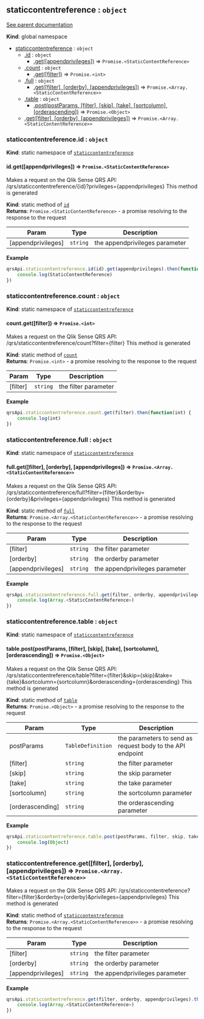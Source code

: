 <a name="staticcontentreference"></a>
## staticcontentreference : <code>object</code>
[See parent documentation](qrs.md)

**Kind**: global namespace  

* [staticcontentreference](#staticcontentreference) : <code>object</code>
  * [.id](#staticcontentreference.id) : <code>object</code>
    * [.get([appendprivileges])](#staticcontentreference.id.get) ⇒ <code>Promise.&lt;StaticContentReference&gt;</code>
  * [.count](#staticcontentreference.count) : <code>object</code>
    * [.get([filter])](#staticcontentreference.count.get) ⇒ <code>Promise.&lt;int&gt;</code>
  * [.full](#staticcontentreference.full) : <code>object</code>
    * [.get([filter], [orderby], [appendprivileges])](#staticcontentreference.full.get) ⇒ <code>Promise.&lt;Array.&lt;StaticContentReference&gt;&gt;</code>
  * [.table](#staticcontentreference.table) : <code>object</code>
    * [.post(postParams, [filter], [skip], [take], [sortcolumn], [orderascending])](#staticcontentreference.table.post) ⇒ <code>Promise.&lt;Object&gt;</code>
  * [.get([filter], [orderby], [appendprivileges])](#staticcontentreference.get) ⇒ <code>Promise.&lt;Array.&lt;StaticContentReference&gt;&gt;</code>

<a name="staticcontentreference.id"></a>
### staticcontentreference.id : <code>object</code>
**Kind**: static namespace of <code>[staticcontentreference](#staticcontentreference)</code>  
<a name="staticcontentreference.id.get"></a>
#### id.get([appendprivileges]) ⇒ <code>Promise.&lt;StaticContentReference&gt;</code>
Makes a request on the Qlik Sense QRS API:
/qrs/staticcontentreference/{id}?privileges={appendprivileges}
This method is generated

**Kind**: static method of <code>[id](#staticcontentreference.id)</code>  
**Returns**: <code>Promise.&lt;StaticContentReference&gt;</code> - a promise resolving to the response to the request  

| Param | Type | Description |
| --- | --- | --- |
| [appendprivileges] | <code>string</code> | the appendprivileges parameter |

**Example**  
```javascript
qrsApi.staticcontentreference.id(id).get(appendprivileges).then(function(StaticContentReference) {
	console.log(StaticContentReference)
})
```
<a name="staticcontentreference.count"></a>
### staticcontentreference.count : <code>object</code>
**Kind**: static namespace of <code>[staticcontentreference](#staticcontentreference)</code>  
<a name="staticcontentreference.count.get"></a>
#### count.get([filter]) ⇒ <code>Promise.&lt;int&gt;</code>
Makes a request on the Qlik Sense QRS API:
/qrs/staticcontentreference/count?filter={filter}
This method is generated

**Kind**: static method of <code>[count](#staticcontentreference.count)</code>  
**Returns**: <code>Promise.&lt;int&gt;</code> - a promise resolving to the response to the request  

| Param | Type | Description |
| --- | --- | --- |
| [filter] | <code>string</code> | the filter parameter |

**Example**  
```javascript
qrsApi.staticcontentreference.count.get(filter).then(function(int) {
	console.log(int)
})
```
<a name="staticcontentreference.full"></a>
### staticcontentreference.full : <code>object</code>
**Kind**: static namespace of <code>[staticcontentreference](#staticcontentreference)</code>  
<a name="staticcontentreference.full.get"></a>
#### full.get([filter], [orderby], [appendprivileges]) ⇒ <code>Promise.&lt;Array.&lt;StaticContentReference&gt;&gt;</code>
Makes a request on the Qlik Sense QRS API:
/qrs/staticcontentreference/full?filter={filter}&orderby={orderby}&privileges={appendprivileges}
This method is generated

**Kind**: static method of <code>[full](#staticcontentreference.full)</code>  
**Returns**: <code>Promise.&lt;Array.&lt;StaticContentReference&gt;&gt;</code> - a promise resolving to the response to the request  

| Param | Type | Description |
| --- | --- | --- |
| [filter] | <code>string</code> | the filter parameter |
| [orderby] | <code>string</code> | the orderby parameter |
| [appendprivileges] | <code>string</code> | the appendprivileges parameter |

**Example**  
```javascript
qrsApi.staticcontentreference.full.get(filter, orderby, appendprivileges).then(function(Array.<StaticContentReference>) {
	console.log(Array.<StaticContentReference>)
})
```
<a name="staticcontentreference.table"></a>
### staticcontentreference.table : <code>object</code>
**Kind**: static namespace of <code>[staticcontentreference](#staticcontentreference)</code>  
<a name="staticcontentreference.table.post"></a>
#### table.post(postParams, [filter], [skip], [take], [sortcolumn], [orderascending]) ⇒ <code>Promise.&lt;Object&gt;</code>
Makes a request on the Qlik Sense QRS API:
/qrs/staticcontentreference/table?filter={filter}&skip={skip}&take={take}&sortcolumn={sortcolumn}&orderascending={orderascending}
This method is generated

**Kind**: static method of <code>[table](#staticcontentreference.table)</code>  
**Returns**: <code>Promise.&lt;Object&gt;</code> - a promise resolving to the response to the request  

| Param | Type | Description |
| --- | --- | --- |
| postParams | <code>TableDefinition</code> | the parameters to send as request body to the API endpoint |
| [filter] | <code>string</code> | the filter parameter |
| [skip] | <code>string</code> | the skip parameter |
| [take] | <code>string</code> | the take parameter |
| [sortcolumn] | <code>string</code> | the sortcolumn parameter |
| [orderascending] | <code>string</code> | the orderascending parameter |

**Example**  
```javascript
qrsApi.staticcontentreference.table.post(postParams, filter, skip, take, sortcolumn, orderascending).then(function(Object) {
	console.log(Object)
})
```
<a name="staticcontentreference.get"></a>
### staticcontentreference.get([filter], [orderby], [appendprivileges]) ⇒ <code>Promise.&lt;Array.&lt;StaticContentReference&gt;&gt;</code>
Makes a request on the Qlik Sense QRS API:
/qrs/staticcontentreference?filter={filter}&orderby={orderby}&privileges={appendprivileges}
This method is generated

**Kind**: static method of <code>[staticcontentreference](#staticcontentreference)</code>  
**Returns**: <code>Promise.&lt;Array.&lt;StaticContentReference&gt;&gt;</code> - a promise resolving to the response to the request  

| Param | Type | Description |
| --- | --- | --- |
| [filter] | <code>string</code> | the filter parameter |
| [orderby] | <code>string</code> | the orderby parameter |
| [appendprivileges] | <code>string</code> | the appendprivileges parameter |

**Example**  
```javascript
qrsApi.staticcontentreference.get(filter, orderby, appendprivileges).then(function(Array.<StaticContentReference>) {
	console.log(Array.<StaticContentReference>)
})
```
